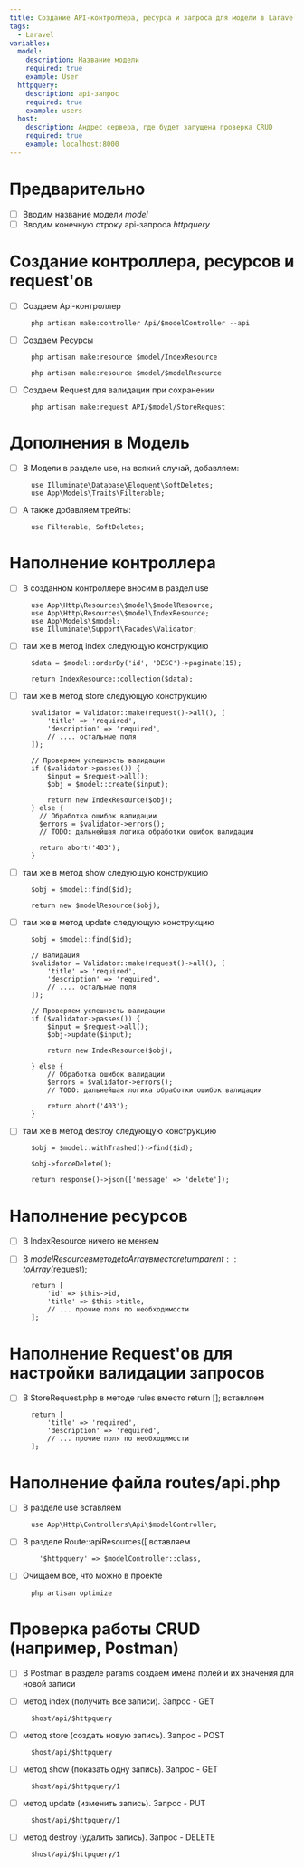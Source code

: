 ```yaml
---
title: Создание API-контроллера, ресурса и запроса для модели в Laravel
tags:
  - Laravel
variables:
  model:
    description: Название модели
    required: true
    example: User
  httpquery:
    description: api-запрос
    required: true
    example: users
  host:
    description: Андрес сервера, где будет запущена проверка CRUD
    required: true
    example: localhost:8000
---
```


# Предварительно
- [ ] Вводим название модели <var>model</var>
- [ ] Вводим конечную строку api-запроса <var>httpquery</var>

# Создание контроллера, ресурсов и request'ов

- [ ] Создаем Api-контроллер
  ```
    php artisan make:controller Api/$modelController --api
  ```

- [ ] Создаем Ресурсы
  ```
    php artisan make:resource $model/IndexResource
  ```
  ```
    php artisan make:resource $model/$modelResource
  ```

- [ ] Создаем Request для валидации при сохранении
  ```
    php artisan make:request API/$model/StoreRequest
  ```

# Дополнения в Модель

- [ ] В Модели в разделе use, на всякий случай, добавляем:
  ```
    use Illuminate\Database\Eloquent\SoftDeletes;
    use App\Models\Traits\Filterable;
  ```
- [ ] А также добавляем трейты:
  ```
    use Filterable, SoftDeletes;
  ```
  
# Наполнение контроллера

- [ ] В созданном контроллере вносим в раздел use
  ```
    use App\Http\Resources\$model\$modelResource;
    use App\Http\Resources\$model\IndexResource;
    use App\Models\$model;
    use Illuminate\Support\Facades\Validator;
  ```
- [ ] там же в метод index следующую конструкцию
  ```
    $data = $model::orderBy('id', 'DESC')->paginate(15);

    return IndexResource::collection($data);  
  ```

- [ ] там же в метод store следующую конструкцию
  ```
    $validator = Validator::make(request()->all(), [
        'title' => 'required',
        'description' => 'required',
        // .... остальные поля
    ]);

    // Проверяем успешность валидации
    if ($validator->passes()) {
        $input = $request->all();
        $obj = $model::create($input);

        return new IndexResource($obj);
    } else {
      // Обработка ошибок валидации
      $errors = $validator->errors();
      // TODO: дальнейшая логика обработки ошибок валидации

      return abort('403');
    } 
  ```

- [ ] там же в метод show следующую конструкцию
  ```
    $obj = $model::find($id);

    return new $modelResource($obj);
  ```

- [ ] там же в метод update следующую конструкцию
  ```
    $obj = $model::find($id);

    // Валидация
    $validator = Validator::make(request()->all(), [
        'title' => 'required',
        'description' => 'required',
        // .... остальные поля
    ]);

    // Проверяем успешность валидации
    if ($validator->passes()) {
        $input = $request->all();
        $obj->update($input);

        return new IndexResource($obj);

    } else {
        // Обработка ошибок валидации
        $errors = $validator->errors();
        // TODO: дальнейшая логика обработки ошибок валидации

        return abort('403');
    }
  ```

- [ ] там же в метод destroy следующую конструкцию
  ```
    $obj = $model::withTrashed()->find($id);

    $obj->forceDelete();

    return response()->json(['message' => 'delete']);
  ```

# Наполнение ресурсов

- [ ] В IndexResource ничего не меняем

- [ ] В $modelResource в методе toArray вместо return parent::toArray($request);
  ```
    return [
        'id' => $this->id,
        'title' => $this->title,
        // ... прочие поля по необходимости
    ];
  ```

# Наполнение Request'ов для настройки валидации запросов

- [ ] В StoreRequest.php в методе rules вместо return []; вставляем
  ```
    return [
        'title' => 'required',
        'description' => 'required',
        // ... прочие поля по необходимости
    ];
  ```

# Наполнение файла routes/api.php

- [ ] В разделе use вставляем
  ```
    use App\Http\Controllers\Api\$modelController;
  ```

- [ ] В разделе Route::apiResources([ вставляем
  ```
      '$httpquery' => $modelController::class,
  ```

- [ ] Очищаем все, что можно в проекте
  ```
    php artisan optimize
  ```

# Проверка работы CRUD (например, Postman)

- [ ] В Postman в разделе params создаем имена полей и их значения для новой записи

- [ ] метод index (получить все записи). Запрос - GET
  ```
    $host/api/$httpquery
  ```

- [ ] метод store (создать новую запись). Запрос - POST
  ```
    $host/api/$httpquery
  ```

- [ ] метод show (показать одну запись). Запрос - GET
  ```
    $host/api/$httpquery/1
  ```

- [ ] метод update (изменить запись). Запрос - PUT
  ```
    $host/api/$httpquery/1
  ```

- [ ] метод destroy (удалить запись). Запрос - DELETE
  ```
    $host/api/$httpquery/1
  ```